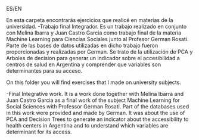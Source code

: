 ES/EN

En esta carpeta encontrarás ejercicios que realicé en materias de la universidad. 
-Trabajo final Integrador. Es un trabajo realizado en conjunto con Melina Ibarra y Juan Castro Garcia como trabajo final de la materia Machine Learning para Ciencias Sociales junto al Profesor German Rosati.  Parte de las bases de datos utilizadas en dicho trabajo fueron proporcionadas y realizadas por German. Se trato de la utilización de PCA y Arboles de decision para generar un indicador sobre el accesibilidad a centros de salud en Argentina y comprender que variables son determinantes para su acceso.

On this folder you will find exercises that I made on university subjects. 


-Final Integrative work. It is a work done together with Melina Ibarra and Juan Castro Garcia as a final work of the subject Machine Learning for Social Sciences with Professor German Rosati.  Part of the databases used in this work were provided and made by German. It was about the use of PCA and Decision Trees to generate an indicator about the accessibility to health centers in Argentina and to understand which variables are determinant for its access.
